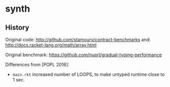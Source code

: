 synth
=====



History
---

Original code: <http://github.com/stamourv/contract-benchmarks>
          and: <http://docs.racket-lang.org/math/array.html>

Original benchmark: <https://github.com/nuprl/gradual-typing-performance>

Differences from [POPL 2016]:

- `main.rkt` increased number of LOOPS, to make untyped runtime close to 1 sec.
